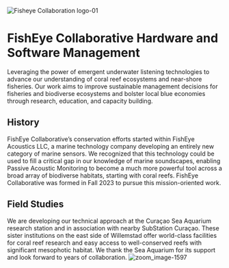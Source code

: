 ![Fisheye Collaboration logo-01](https://github.com/FinDrop-Acoustics/.github/assets/69335573/54b2d223-e0e5-4c7f-afc5-71e626acfb9e)
# FishEye Collaborative Hardware and Software Management
Leveraging the power of emergent underwater listening technologies to advance our understanding of coral reef ecosystems and near-shore fisheries. Our work aims to improve sustainable management decisions for fisheries and biodiverse ecosystems and bolster local blue economies through research, education, and capacity building.

## History
FishEye Collaborative’s conservation efforts started within FishEye Acoustics LLC, a marine technology company developing an entirely new category of marine sensors. We recognized that this technology could be used to fill a critical gap in our knowledge of marine soundscapes, enabling Passive Acoustic Monitoring to become a much more powerful tool across a broad array of biodiverse habitats, starting with coral reefs. FishEye Collaborative was formed in Fall 2023 to pursue this mission-oriented work.

## Field Studies
We are developing our technical approach at the Curaçao Sea Aquarium research station and in association with nearby SubStation Curaçao. These sister institutions on the east side of Willemstad offer world-class facilities for coral reef research and easy access to well-conserved reefs with significant mesophotic habitat. We thank the Sea Aquarium for its support and look forward to years of collaboration.
![zoom_image-1597](https://github.com/FinDrop-Acoustics/.github/assets/69335573/af0a57f3-7033-462c-aed5-c6dddac784f0)



